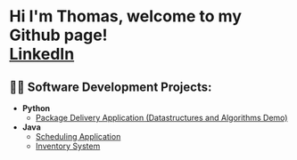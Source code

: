 <h1>Hi I'm Thomas, welcome to my Github page!<br/><a href="https://www.linkedin.com/in/joshmadakor/">LinkedIn</a></h1>

<h2>👨‍💻 Software Development Projects:</h2>

- <b>Python</b>
  - [Package Delivery Application (Datastructures and Algorithms Demo)](https://github.com/joshmadakor1/Package-Delivery-Pathfinding-Algorithm)
- <b>Java</b>
  - [Scheduling Application]()
  - [Inventory System]()
